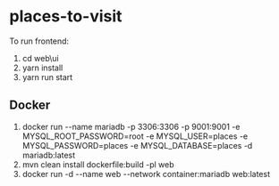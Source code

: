 # places-to-visit

To run frontend:
1. cd web\ui
2. yarn install
3. yarn run start

## Docker

1. docker run --name mariadb -p 3306:3306 -p 9001:9001 -e MYSQL_ROOT_PASSWORD=root -e MYSQL_USER=places -e MYSQL_PASSWORD=places -e MYSQL_DATABASE=places -d mariadb:latest
2. mvn clean install dockerfile:build -pl web
3. docker run -d --name web --network container:mariadb web:latest


 

